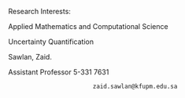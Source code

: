 Research Interests:

Applied Mathematics and Computational Science

Uncertainty Quantification

Sawlan, Zaid.
                
Assistant Professor
 5-331
 7631



                            zaid.sawlan@kfupm.edu.sa

